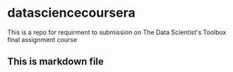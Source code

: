 # datasciencecoursera
This is a repo for requirment to submission on The Data Scientist's Toolbox final assignment course
## This is markdown file
